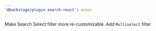 ```yaml
---
'@backstage/plugin-search-react': minor
---
```


Make Search Select filter more re-customizable. Add `Multiselect` filter
